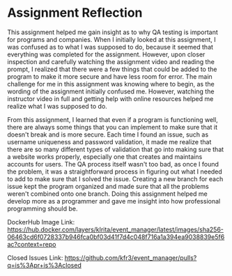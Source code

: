 # Assignment Reflection
This assignment helped me gain insight as to why QA testing is important for programs and companies. When I initially looked at this assignment, I was confused as to what I was supposed to do, because it seemed that everything was completed for the assignment. However, upon closer inspection and carefully watching the assignment video and reading the prompt, I realized that there were a few things that could be added to the program to make it more secure and have less room for error. The main challenge for me in this assignment was knowing where to begin, as the wording of the assignment initially confused me. However, watching the instructor video in full and getting help with online resources helped me realize what I was supposed to do. 

From this assignment, I learned that even if a program is functioning well, there are always some things that you can implement to make sure that it doesn't break and is more secure. Each time I found an issue, such as username uniqueness and password validation, it made me realize that there are so many different types of validation that go into making sure that a website works properly, especially one that creates and maintains accounts for users. The QA process itself wasn't too bad, as once I found the problem, it was a straightforward process in figuring out what I needed to add to make sure that I solved the issue. Creating a new branch for each issue kept the program organized and made sure that all the problems weren't combined onto one branch. Doing this assignment helped me develop more as a programmer and gave me insight into how professional programming should be.

DockerHub Image Link: https://hub.docker.com/layers/klrita/event_manager/latest/images/sha256-06463cd6f0728337b946fca0bf03d41f7d4c048f716a1a394ea9038839e5f6ac?context=repo

Closed Issues Link: https://github.com/kfr3/event_manager/pulls?q=is%3Apr+is%3Aclosed
